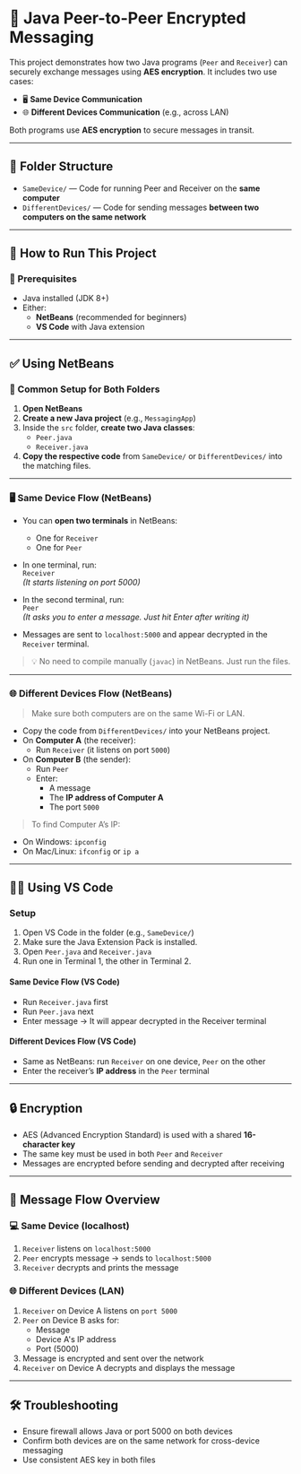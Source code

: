 # 📡 Java Peer-to-Peer Encrypted Messaging

This project demonstrates how two Java programs (`Peer` and `Receiver`) can securely exchange messages using **AES encryption**. It includes two use cases:

- 🖥️ **Same Device Communication**  
- 🌐 **Different Devices Communication** (e.g., across LAN)

Both programs use **AES encryption** to secure messages in transit.

---

## 📁 Folder Structure

- `SameDevice/` — Code for running Peer and Receiver on the **same computer**
- `DifferentDevices/` — Code for sending messages **between two computers on the same network**

---

## 🚀 How to Run This Project

### 🧠 Prerequisites

- Java installed (JDK 8+)
- Either:
  - **NetBeans** (recommended for beginners)
  - **VS Code** with Java extension

---

## ✅ Using NetBeans

### 🔄 Common Setup for Both Folders

1. **Open NetBeans**
2. **Create a new Java project** (e.g., `MessagingApp`)
3. Inside the `src` folder, **create two Java classes**:
   - `Peer.java`
   - `Receiver.java`
4. **Copy the respective code** from `SameDevice/` or `DifferentDevices/` into the matching files.

---

### 🖥️ Same Device Flow (NetBeans)

- You can **open two terminals** in NetBeans:
  - One for `Receiver`
  - One for `Peer`
- In one terminal, run:  
  `Receiver`  
  _(It starts listening on port 5000)_

- In the second terminal, run:  
  `Peer`  
  _(It asks you to enter a message. Just hit Enter after writing it)_

- Messages are sent to `localhost:5000` and appear decrypted in the `Receiver` terminal.

> 💡 No need to compile manually (`javac`) in NetBeans. Just run the files.

---

### 🌐 Different Devices Flow (NetBeans)

> Make sure both computers are on the same Wi-Fi or LAN.

- Copy the code from `DifferentDevices/` into your NetBeans project.
- On **Computer A** (the receiver):
  - Run `Receiver` (it listens on port `5000`)
- On **Computer B** (the sender):
  - Run `Peer`
  - Enter:
    - A message
    - The **IP address of Computer A**
    - The port `5000`

> To find Computer A’s IP:
- On Windows: `ipconfig`
- On Mac/Linux: `ifconfig` or `ip a`

---

## 🧑‍💻 Using VS Code

### Setup

1. Open VS Code in the folder (e.g., `SameDevice/`)
2. Make sure the Java Extension Pack is installed.
3. Open `Peer.java` and `Receiver.java`
4. Run one in Terminal 1, the other in Terminal 2.

#### Same Device Flow (VS Code)

- Run `Receiver.java` first
- Run `Peer.java` next
- Enter message → It will appear decrypted in the Receiver terminal

#### Different Devices Flow (VS Code)

- Same as NetBeans: run `Receiver` on one device, `Peer` on the other
- Enter the receiver’s **IP address** in the `Peer` terminal

---

## 🔒 Encryption

- AES (Advanced Encryption Standard) is used with a shared **16-character key**
- The same key must be used in both `Peer` and `Receiver`
- Messages are encrypted before sending and decrypted after receiving

---

## 🔁 Message Flow Overview

### 💻 Same Device (localhost)
1. `Receiver` listens on `localhost:5000`
2. `Peer` encrypts message → sends to `localhost:5000`
3. `Receiver` decrypts and prints the message

### 🌐 Different Devices (LAN)
1. `Receiver` on Device A listens on `port 5000`
2. `Peer` on Device B asks for:
   - Message
   - Device A's IP address
   - Port (5000)
3. Message is encrypted and sent over the network
4. `Receiver` on Device A decrypts and displays the message

---

## 🛠 Troubleshooting

- Ensure firewall allows Java or port 5000 on both devices
- Confirm both devices are on the same network for cross-device messaging
- Use consistent AES key in both files


